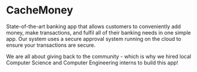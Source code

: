 # CacheMoney

State-of-the-art banking app that allows customers to conveniently add money, make transactions, and fulfil all of their banking needs in one simple app. Our system uses a secure approval system running on the cloud to ensure your transactions are secure.

We are all about giving back to the community - which is why we hired local Computer Science and Computer Engineering interns to build this app!
